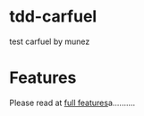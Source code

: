 # tdd-carfuel
test carfuel by munez



# Features
Please read at [full features](features.md)a..........